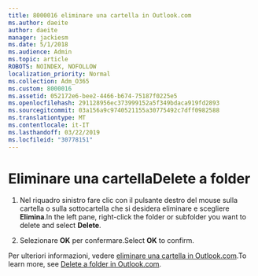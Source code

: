 ```yaml
---
title: 8000016 eliminare una cartella in Outlook.com
ms.author: daeite
author: daeite
manager: jackiesm
ms.date: 5/1/2018
ms.audience: Admin
ms.topic: article
ROBOTS: NOINDEX, NOFOLLOW
localization_priority: Normal
ms.collection: Adm_O365
ms.custom: 8000016
ms.assetid: 052172e6-bee2-4466-b674-75187f0225e5
ms.openlocfilehash: 291128956ec373999152a5f349bdaca919fd2893
ms.sourcegitcommit: 03a156a9c9740521155a30775492c7dff0982588
ms.translationtype: MT
ms.contentlocale: it-IT
ms.lasthandoff: 03/22/2019
ms.locfileid: "30778151"
---
```

# <a name="delete-a-folder"></a><span data-ttu-id="f5065-102">Eliminare una cartella</span><span class="sxs-lookup"><span data-stu-id="f5065-102">Delete a folder</span></span>

1. <span data-ttu-id="f5065-103">Nel riquadro sinistro fare clic con il pulsante destro del mouse sulla cartella o sulla sottocartella che si desidera eliminare e scegliere **Elimina**.</span><span class="sxs-lookup"><span data-stu-id="f5065-103">In the left pane, right-click the folder or subfolder you want to delete and select **Delete**.</span></span> 
    
2. <span data-ttu-id="f5065-104">Selezionare **OK** per confermare.</span><span class="sxs-lookup"><span data-stu-id="f5065-104">Select **OK** to confirm.</span></span> 
    
<span data-ttu-id="f5065-105">Per ulteriori informazioni, vedere [eliminare una cartella in Outlook.com](https://go.microsoft.com/fwlink/p/?linkid=873134).</span><span class="sxs-lookup"><span data-stu-id="f5065-105">To learn more, see [Delete a folder in Outlook.com](https://go.microsoft.com/fwlink/p/?linkid=873134).</span></span>
  

